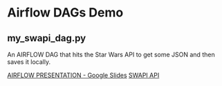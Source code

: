 # Airflow DAGs Demo
## my_swapi_dag.py
An AIRFLOW DAG that hits the Star Wars API to get some JSON and then saves it locally.  

[AIRFLOW PRESENTATION - Google Slides](https://docs.google.com/presentation/d/1EW_LXXTdhuZ8yx6BvxdhNWCsCD2WuY2Na0l8HWuXP-c/edit?usp=sharing)
[SWAPI API](https://swapi.dev/) 
